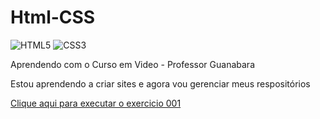 # Html-CSS
![HTML5](https://img.shields.io/badge/html5-%23E34F26.svg?style=for-the-badge&logo=html5&logoColor=white) ![CSS3](https://img.shields.io/badge/css3-%231572B6.svg?style=for-the-badge&logo=css3&logoColor=white) 

 Aprendendo com o Curso em Video - Professor Guanabara <br>

 Estou aprendendo a criar sites e agora vou gerenciar meus respositórios

 <a href="leofront-end.github.io">Clique aqui para executar o exercicio 001</a>
